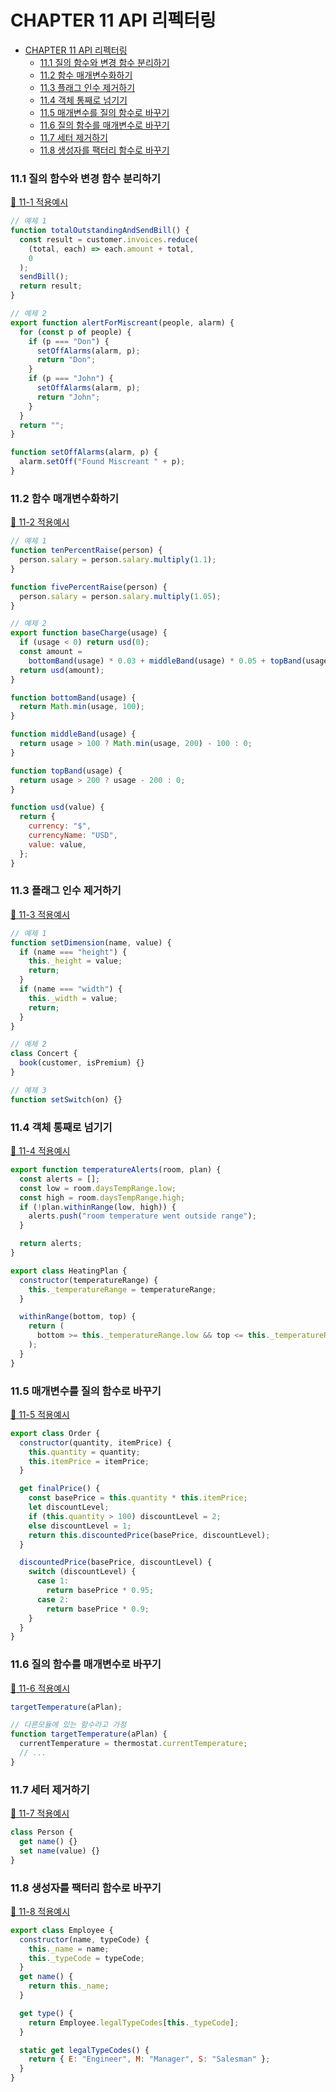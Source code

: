 # CHAPTER 11 API 리펙터링

- [CHAPTER 11 API 리펙터링](#chapter-11-api-리펙터링)
  - [11.1 질의 함수와 변경 함수 분리하기](#111-질의-함수와-변경-함수-분리하기)
  - [11.2 함수 매개변수화하기](#112-함수-매개변수화하기)
  - [11.3 플래그 인수 제거하기](#113-플래그-인수-제거하기)
  - [11.4 객체 통째로 넘기기](#114-객체-통째로-넘기기)
  - [11.5 매개변수를 질의 함수로 바꾸기](#115-매개변수를-질의-함수로-바꾸기)
  - [11.6 질의 함수를 매개변수로 바꾸기](#116-질의-함수를-매개변수로-바꾸기)
  - [11.7 세터 제거하기](#117-세터-제거하기)
  - [11.8 생성자를 팩터리 함수로 바꾸기](#118-생성자를-팩터리-함수로-바꾸기)

### 11.1 질의 함수와 변경 함수 분리하기

[📂 11-1 적용예시](./11-1.js)

```js
// 예제 1
function totalOutstandingAndSendBill() {
  const result = customer.invoices.reduce(
    (total, each) => each.amount + total,
    0
  );
  sendBill();
  return result;
}

// 예제 2
export function alertForMiscreant(people, alarm) {
  for (const p of people) {
    if (p === "Don") {
      setOffAlarms(alarm, p);
      return "Don";
    }
    if (p === "John") {
      setOffAlarms(alarm, p);
      return "John";
    }
  }
  return "";
}

function setOffAlarms(alarm, p) {
  alarm.setOff("Found Miscreant " + p);
}
```

### 11.2 함수 매개변수화하기

[📂 11-2 적용예시](./11-2.js)

```js
// 예제 1
function tenPercentRaise(person) {
  person.salary = person.salary.multiply(1.1);
}

function fivePercentRaise(person) {
  person.salary = person.salary.multiply(1.05);
}

// 예제 2
export function baseCharge(usage) {
  if (usage < 0) return usd(0);
  const amount =
    bottomBand(usage) * 0.03 + middleBand(usage) * 0.05 + topBand(usage) * 0.07;
  return usd(amount);
}

function bottomBand(usage) {
  return Math.min(usage, 100);
}

function middleBand(usage) {
  return usage > 100 ? Math.min(usage, 200) - 100 : 0;
}

function topBand(usage) {
  return usage > 200 ? usage - 200 : 0;
}

function usd(value) {
  return {
    currency: "$",
    currencyName: "USD",
    value: value,
  };
}
```

### 11.3 플래그 인수 제거하기

[📂 11-3 적용예시](./11-3.js)

```js
// 예제 1
function setDimension(name, value) {
  if (name === "height") {
    this._height = value;
    return;
  }
  if (name === "width") {
    this._width = value;
    return;
  }
}

// 예제 2
class Concert {
  book(customer, isPremium) {}
}

// 예제 3
function setSwitch(on) {}
```

### 11.4 객체 통째로 넘기기

[📂 11-4 적용예시](./11-4.js)

```js
export function temperatureAlerts(room, plan) {
  const alerts = [];
  const low = room.daysTempRange.low;
  const high = room.daysTempRange.high;
  if (!plan.withinRange(low, high)) {
    alerts.push("room temperature went outside range");
  }

  return alerts;
}

export class HeatingPlan {
  constructor(temperatureRange) {
    this._temperatureRange = temperatureRange;
  }

  withinRange(bottom, top) {
    return (
      bottom >= this._temperatureRange.low && top <= this._temperatureRange.high
    );
  }
}
```

### 11.5 매개변수를 질의 함수로 바꾸기

[📂 11-5 적용예시](./11-5.js)

```js
export class Order {
  constructor(quantity, itemPrice) {
    this.quantity = quantity;
    this.itemPrice = itemPrice;
  }

  get finalPrice() {
    const basePrice = this.quantity * this.itemPrice;
    let discountLevel;
    if (this.quantity > 100) discountLevel = 2;
    else discountLevel = 1;
    return this.discountedPrice(basePrice, discountLevel);
  }

  discountedPrice(basePrice, discountLevel) {
    switch (discountLevel) {
      case 1:
        return basePrice * 0.95;
      case 2:
        return basePrice * 0.9;
    }
  }
}
```

### 11.6 질의 함수를 매개변수로 바꾸기

[📂 11-6 적용예시](./11-6.js)

```js
targetTemperature(aPlan);

// 다른모듈에 있는 함수라고 가정
function targetTemperature(aPlan) {
  currentTemperature = thermostat.currentTemperature;
  // ...
}
```

### 11.7 세터 제거하기

[📂 11-7 적용예시](./11-7.js)

```js
class Person {
  get name() {}
  set name(value) {}
}
```

### 11.8 생성자를 팩터리 함수로 바꾸기

[📂 11-8 적용예시](./11-8.js)

```js
export class Employee {
  constructor(name, typeCode) {
    this._name = name;
    this._typeCode = typeCode;
  }
  get name() {
    return this._name;
  }

  get type() {
    return Employee.legalTypeCodes[this._typeCode];
  }

  static get legalTypeCodes() {
    return { E: "Engineer", M: "Manager", S: "Salesman" };
  }
}
```
